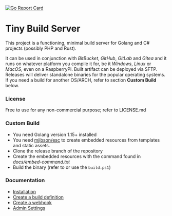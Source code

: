 [![Go Report Card](https://goreportcard.com/badge/github.com/KaiserWerk/Tiny-Build-Server)](https://goreportcard.com/report/github.com/KaiserWerk/Tiny-Build-Server)

# Tiny Build Server

This project is a functioning, minimal build server for Golang and C# projects (possibly PHP and Rust).

It can be used in conjunction with *BitBucket*, *GitHub*, *GitLab* and *Gitea* and it runs on 
whatever platform you compile it for, be it *Windows*, *Linux* or *MacOS*, even on a RaspberryPi.
Built artifact can be deployed via SFTP.
Releases will deliver standalone binaries for the popular operating systems. If you need
a build for another OS/ARCH, refer to section __Custom Build__ below.

### License

Free to use for any non-commercial purpose; refer to LICENSE.md

### Custom Build

* You need Golang version 1.15+ installed
* You need [mjibson/esc](https://github.com/mjibson/esc) to create embedded resources from 
templates and static assets.
* Clone the release branch of the repository
* Create the embedded resources with the command found in *docs/embed-command.txt*
* Build the binary (refer to or use the ``build.ps1``)

### Documentation

* [Installation](docs/installation.md)
* [Create a build definition](docs/create-a-build-definition.md)
* [Create a webhook](docs/create-a-webhook.md)
* [Admin Settings](docs/admin-settings.md)

